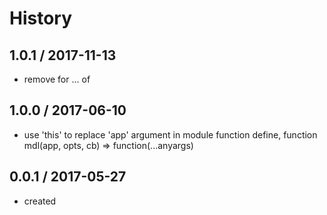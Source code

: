 # History

## 1.0.1 / 2017-11-13
- remove for ... of

## 1.0.0 / 2017-06-10
- use 'this' to replace 'app' argument in module function define, function mdl(app, opts, cb) => function(...anyargs)

## 0.0.1 / 2017-05-27
- created
